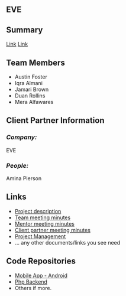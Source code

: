 ## EVE  

## **Summary**

[Link](https://github.com/ialmani/EVE-Front-End)
[Link](https://github.com/ialmani/EVE-Back-End)

## **Team Members**

- Austin Foster
- Iqra Almani
- Jamari Brown
- Duan Rollins
- Mera Alfawares

## **Client Partner Information**

### *Company:*
EVE

### *People:*
Amina Pierson 

## **Links**

- [Project description](ProjectDescription.md)
- [Team meeting minutes](MeetingMinutes/Team)
- [Mentor meeting minutes](MeetingMinutes/Mentor)
- [Client partner meeting minutes](MeetingMinutes/ClientPartner)
- [Project Management](https://github.com/ialmani/EVE/projects/2)
- ... any other documents/links you see need

## **Code Repositories**

- [Mobile App - Android](https://www.github.com/WHEREEVER_THE_ANDROID_CODE_IS/)
- [Php Backend](https://www.github.com/WHEREEVER_THE_PHP_CODE_IS)
- Others if more.

